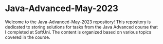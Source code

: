 # Java-Advanced-May-2023
Welcome to the Java-Advanced-May-2023 repository! This repository is dedicated to storing solutions for tasks from the Java Advanced course that I completed at SoftUni. The content is organized based on various topics covered in the course.
